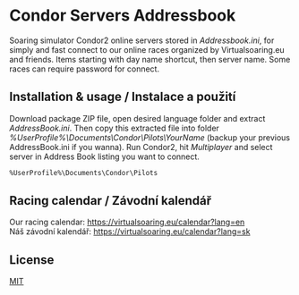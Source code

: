 # Condor Servers Addressbook

Soaring simulator Condor2 online servers stored in *Addressbook.ini*, for simply and fast connect to our online races organized by Virtualsoaring.eu and friends. Items starting with day name shortcut, then server name. Some races can require password for connect.

## Installation & usage / Instalace a použití

Download package ZIP file, open desired language folder and extract *AddressBook.ini*. Then copy this extracted file into folder *%UserProfile%\Documents\Condor\Pilots\YourName* (backup your previous AddressBook.ini if you wanna). Run Condor2, hit *Multiplayer* and select server in Address Book listing you want to connect.

```bash
%UserProfile%\Documents\Condor\Pilots
```

## Racing calendar / Závodní kalendář
Our racing calendar: https://virtualsoaring.eu/calendar?lang=en \
Náš závodní kalendář: https://virtualsoaring.eu/calendar?lang=sk

## License
[MIT](https://choosealicense.com/licenses/mit/)
